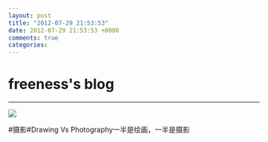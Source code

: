 ```yaml
---
layout: post
title: "2012-07-29 21:53:53"
date: 2012-07-29 21:53:53 +0800
comments: true
categories: 
---
```


# freeness's blog

----------

![](http://okqmqrbgo.bkt.clouddn.com/201207292153531.jpg)

>
\#摄影\#Drawing Vs Photography一半是绘画，一半是摄影